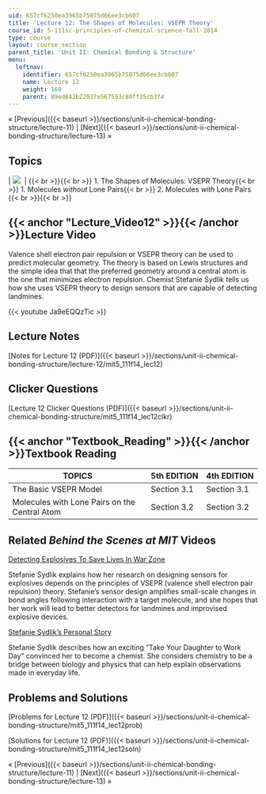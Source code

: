 ```yaml
---
uid: 657cf6250ea3965b75075d66ee3cb607
title: 'Lecture 12: The Shapes of Molecules: VSEPR Theory'
course_id: 5-111sc-principles-of-chemical-science-fall-2014
type: course
layout: course_section
parent_title: 'Unit II: Chemical Bonding & Structure'
menu:
  leftnav:
    identifier: 657cf6250ea3965b75075d66ee3cb607
    name: Lecture 12
    weight: 160
    parent: 89ed642b22037e567593c80ff35cb3f4
---
```


« [Previous]({{< baseurl >}}/sections/unit-ii-chemical-bonding-structure/lecture-11) | [Next]({{< baseurl >}}/sections/unit-ii-chemical-bonding-structure/lecture-13) »

Topics
------

| ![](https://open-learning-course-data-production.s3.amazonaws.com/5-111sc-principles-of-chemical-science-fall-2014/333472e016823ba04bd206c343eadd0f_Lecture_12.jpg)  |  {{< br >}}{{< br >}} 1.  The Shapes of Molecules: VSEPR Theory{{< br >}}    1.  Molecules _without_ Lone Pairs{{< br >}}    2.  Molecules _with_ Lone Pairs {{< br >}}{{< br >}}  

{{< anchor "Lecture_Video12" >}}{{< /anchor >}}Lecture Video
------------------------------------------------------------

Valence shell electron pair repulsion or VSEPR theory can be used to predict molecular geometry. The theory is based on Lewis structures and the simple idea that that the preferred geometry around a central atom is the one that minimizes electron repulsion. Chemist Stefanie Sydlik tells us how she uses VSEPR theory to design sensors that are capable of detecting landmines.

{{< youtube Ja9eEQQzTic >}}

Lecture Notes
-------------

[Notes for Lecture 12 (PDF)]({{< baseurl >}}/sections/unit-ii-chemical-bonding-structure/lecture-12/mit5_111f14_lec12)

Clicker Questions
-----------------

[Lecture 12 Clicker Questions (PDF)]({{< baseurl >}}/sections/unit-ii-chemical-bonding-structure/mit5_111f14_lec12clkr)

{{< anchor "Textbook_Reading" >}}{{< /anchor >}}Textbook Reading
----------------------------------------------------------------

| TOPICS | 5th EDITION | 4th EDITION |
| --- | --- | --- |
| The Basic VSEPR Model | Section 3.1 | Section 3.1 |
| Molecules with Lone Pairs on the Central Atom | Section 3.2 | Section 3.2 

Related _Behind the Scenes at MIT_ Videos
-----------------------------------------

[Detecting Explosives To Save Lives In War Zone](http://techtv.mit.edu/videos/24166-detecting-explosives-to-save-lives-in-war-zone)

Stefanie Sydlik explains how her research on designing sensors for explosives depends on the principles of VSEPR (valence shell electron pair repulsion) theory. Stefanie’s sensor design amplifies small-scale changes in bond angles following interaction with a target molecule, and she hopes that her work will lead to better detectors for landmines and improvised explosive devices.

[Stefanie Sydlik’s Personal Story](http://techtv.mit.edu/videos/24165-stefanie-sydlik-s-personal-story)

Stefanie Sydlik describes how an exciting “Take Your Daughter to Work Day” convinced her to become a chemist. She considers chemistry to be a bridge between biology and physics that can help explain observations made in everyday life.

Problems and Solutions
----------------------

[Problems for Lecture 12 (PDF)]({{< baseurl >}}/sections/unit-ii-chemical-bonding-structure/mit5_111f14_lec12prob)

[Solutions for Lecture 12 (PDF)]({{< baseurl >}}/sections/unit-ii-chemical-bonding-structure/mit5_111f14_lec12soln)

« [Previous]({{< baseurl >}}/sections/unit-ii-chemical-bonding-structure/lecture-11) | [Next]({{< baseurl >}}/sections/unit-ii-chemical-bonding-structure/lecture-13) »